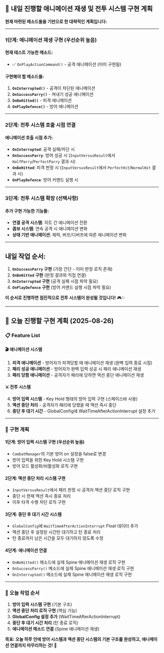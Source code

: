 ## 🎯 **내일 진행할 애니메이션 재생 및 전투 시스템 구현 계획**

**현재 마련된 메소드들을 기반으로 한 대략적인 계획입니다:**

---

### **1단계: 애니메이션 재생 구현 (우선순위 높음)**

#### **현재 테스트 가능한 메소드:**
- ✅ `OnPlayActionCommand()` - 공격 애니메이션 (이미 구현됨)

#### **구현해야 할 메소드들:**
1. **`OnInterrupted()`** - 공격이 차단된 애니메이션
2. **`OnSuccessParry()`** - 쳐내기 성공 애니메이션  
3. **`OnBeHitted()`** - 피격 애니메이션
4. **`OnPlayDefence()`** - 방어 애니메이션

---

### **2단계: 전투 시스템 호출 시점 연결**

#### **애니메이션 호출 시점 추가:**
- **`OnInterrupted`**: 공격 실패/차단 시
- **`OnSuccessParry`**: 방어 성공 시 (`InputVersusResult`에서 `HalfParry`/`PerfectParry` 결과 시)
- **`OnBeHitted`**: 피격 판정 시 (`InputVersusResult`에서 `PerfectHit`/`NormalHit` 결과 시)
- **`OnPlayDefence`**: 방어 커맨드 실행 시

---

### **3단계: 전투 시스템 확장 (선택사항)**

#### **추가 구현 가능한 기능들:**
- **연결 공격 시스템**: 히트 간 애니메이션 전환
- **콤보 시스템**: 연속 공격 시 애니메이션 변화
- **상태 기반 애니메이션**: 체력, 버프/디버프에 따른 애니메이션 변화

---

## **내일 작업 순서:**

1. **`OnSuccessParry` 구현** (가장 간단 - 이미 판정 로직 존재)
2. **`OnBeHitted` 구현** (판정 결과와 직접 연결)
3. **`OnInterrupted` 구현** (공격 실패 시점 파악 필요)
4. **`OnPlayDefence` 구현** (방어 커맨드 실행 시점 파악 필요)

**이 순서로 진행하면 점진적으로 전투 시스템이 완성될 것입니다!** 🎮✨

---

## 🎯 **오늘 진행할 구현 계획 (2025-08-26)**

### **📋 Feature List**

#### **🎬 애니메이션 시스템**
1. **피격 애니메이션** - 방어자가 피격당할 때 애니메이션 재생 (완벽 입력 종료 시점)
2. **패리 성공 애니메이션** - 방어자가 완벽 입력 성공 시 패리 애니메이션 재생
3. **패리 당함 애니메이션** - 공격자가 패리에 당하면 액션 중단 애니메이션 재생

#### **⚔️ 전투 시스템**
4. **방어 입력 시스템** - Key Hold 형태의 방어 입력 구현 (스페이스바 사용)
5. **액션 중단 처리** - 공격자가 패리에 당했을 때 액션 즉시 중단
6. **중단 후 대기 시간** - GlobalConfig에 WaitTimeAfterActionInterrupt 설정 추가

---

### **🔧 구현 계획**

#### **1단계: 방어 입력 시스템 구현 (우선순위 높음)**
- `CombatManager`의 기본 방어 on 설정을 false로 변경
- 방어 입력을 위한 Key Hold 시스템 구현
- 방어 모드 활성화/비활성화 로직 구현

#### **2단계: 액션 중단 처리 시스템 구현**
- `InputVersusResult`에서 패리 판정 시 공격자 액션 중단 로직 구현
- 중단 시 현재 액션 즉시 종료 처리
- 이후 타격 수행 차단 로직 구현

#### **3단계: 중단 후 대기 시간 시스템**
- `GlobalConfig`에 `WaitTimeAfterActionInterrupt` Float 데이터 추가
- 액션 중단 후 설정된 시간만 대기하고 턴 종료 처리
- 턴 종료까지 남은 시간을 모두 대기하지 않도록 수정

#### **4단계: 애니메이션 연결**
- `OnBeHitted()` 메소드에 실제 Spine 애니메이션 재생 로직 구현
- `OnSuccessParry()` 메소드에 실제 Spine 애니메이션 재생 로직 구현
- `OnInterrupted()` 메소드에 실제 Spine 애니메이션 재생 로직 구현

---

### **📅 오늘 작업 순서**

1. **방어 입력 시스템 구현** (기본 구조)
2. **액션 중단 처리 로직 구현** (핵심 기능)
3. **GlobalConfig 설정 추가** (WaitTimeAfterActionInterrupt)
4. **중단 후 대기 시간 처리** (턴 종료 로직)
5. **애니메이션 메소드 연결** (Spine 애니메이션 재생)

**목표: 오늘 하루 안에 방어 시스템과 액션 중단 시스템의 기본 구조를 완성하고, 애니메이션 연결까지 마무리하는 것!** 🚀
